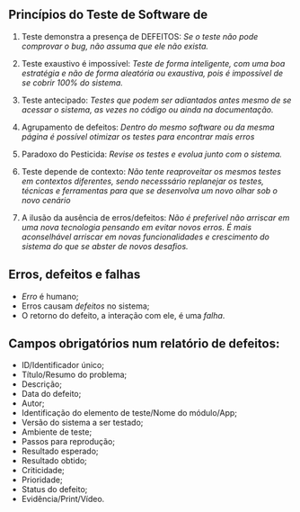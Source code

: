 ## Princípios do Teste de Software de

1) Teste demonstra a presença de DEFEITOS:
*Se o teste não pode comprovar o bug, não assuma que ele não exista.*

2) Teste exaustivo é impossível:
*Teste de forma inteligente, com uma boa estratégia e não de forma aleatória ou exaustiva, pois é impossível de se cobrir 100% do sistema.*

3) Teste antecipado:
*Testes que podem ser adiantados antes mesmo de se acessar o sistema, as vezes no código ou ainda na documentação.*

4) Agrupamento de defeitos:
*Dentro do mesmo software ou da mesma página é possível otimizar os testes para encontrar mais erros*

5) Paradoxo do Pesticida:
*Revise os testes e evolua junto com o sistema.*

6) Teste depende de contexto:
*Não tente reaproveitar os mesmos testes em contextos diferentes, sendo necesssário replanejar os testes, técnicas e ferramentas para que se desenvolva um novo olhar sob o novo cenário*

7) A ilusão da ausência de erros/defeitos:
*Não é preferível não arriscar em uma nova tecnologia pensando em evitar novos erros. É mais aconselhável arriscar em novas funcionalidades e crescimento do sistema do que se abster de novos desafios.*



## Erros, defeitos e falhas

- *Erro* é humano;
- Erros causam *defeitos* no sistema;
- O retorno do defeito, a interação com ele, é uma *falha*.


## Campos obrigatórios num relatório de defeitos:

- ID/Identificador único;
- Título/Resumo do problema;
- Descrição;
- Data do defeito;
- Autor;
- Identificação do elemento de teste/Nome do módulo/App;
- Versão do sistema a ser testado;
- Ambiente de teste;
- Passos para reprodução;
- Resultado esperado;
- Resultado obtido;
- Criticidade;
- Prioridade;
- Status do defeito;
- Evidência/Print/Vídeo.